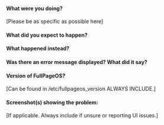 #### What were you doing?

[Please be as specific as possible here]

#### What did you expect to happen?

#### What happened instead?

#### Was there an error message displayed? What did it say?

#### Version of FullPageOS?

[Can be found in /etc/fullpageos_version ALWAYS INCLUDE.]

#### Screenshot(s) showing the problem:

[If applicable. Always include if unsure or reporting UI issues.]
